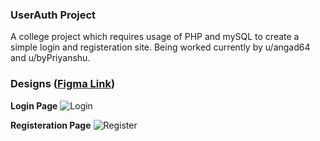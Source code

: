 ### UserAuth Project
A college project which requires usage of PHP and mySQL to create a simple login and registeration site. Being worked currently by u/angad64 and u/byPriyanshu. 

### Designs ([Figma Link]([https://www.figma.com/files/team/1332287089796025322/Angad-Katuwal's-team?fuid=1059876756677196089]))
  
**Login Page**
![Login](https://i.ibb.co/cT8HMMK/Login-Page.png)

**Registeration Page**
![Register](https://i.ibb.co/68NLpjG/Register-Page.png)
